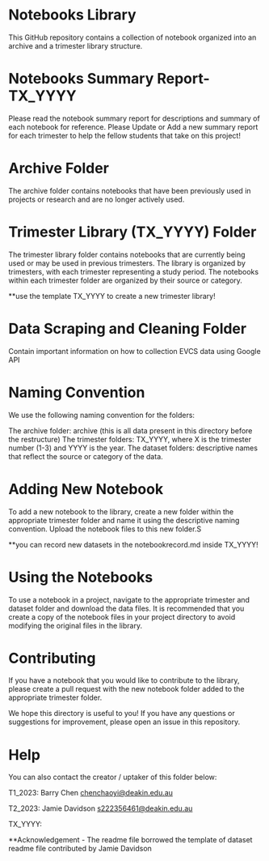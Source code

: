 # Notebooks Library

This GitHub repository contains a collection of notebook organized into an archive and a trimester library structure.

# Notebooks Summary Report- TX_YYYY

Please read the notebook summary report for descriptions and summary of each notebook for reference.
Please Update or Add a new summary report for each trimester to help the fellow students that take on this project!

# Archive Folder

The archive folder contains notebooks that have been previously used in projects or research and are no longer actively used.

# Trimester Library (TX_YYYY) Folder

The trimester library folder contains notebooks that are currently being used or may be used in previous trimesters. The library is organized by trimesters, with each trimester representing a study period. The notebooks within each trimester folder are organized by their source or category.

\*\*use the template TX_YYYY to create a new trimester library!

# Data Scraping and Cleaning Folder

Contain important information on how to collection EVCS data using Google API

# Naming Convention

We use the following naming convention for the folders:

The archive folder: archive (this is all data present in this directory before the restructure) The trimester folders: TX_YYYY, where X is the trimester number (1-3) and YYYY is the year. The dataset folders: descriptive names that reflect the source or category of the data.

# Adding New Notebook

To add a new notebook to the library, create a new folder within the appropriate trimester folder and name it using the descriptive naming convention. Upload the notebook files to this new folder.S

\*\*you can record new datasets in the notebookrecord.md inside TX_YYYY!

# Using the Notebooks

To use a notebook in a project, navigate to the appropriate trimester and dataset folder and download the data files. It is recommended that you create a copy of the notebook files in your project directory to avoid modifying the original files in the library.

# Contributing

If you have a notebook that you would like to contribute to the library, please create a pull request with the new notebook folder added to the appropriate trimester folder.

We hope this directory is useful to you! If you have any questions or suggestions for improvement, please open an issue in this repository.

# Help

You can also contact the creator / uptaker of this folder below:

T1_2023: Barry Chen chenchaoyi@deakin.edu.au

T2_2023: Jamie Davidson s222356461@deakin.edu.au

TX_YYYY:

\*\*Acknowledgement - The readme file borrowed the template of dataset readme file contributed by Jamie Davidson
